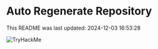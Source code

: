# Auto Regenerate Repository

This README was last updated: 2024-12-03 16:53:28

 ![TryHackMe](https://tryhackme.com/badge/533634)
